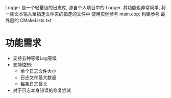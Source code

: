 Logger 是一个轻量级的日志库, 源自个人项目中的 Logger.
其功能也非常简单, 将一些文本输入至指定文件夹的指定的文件中
使用实例参考 main.cpp; 构建参考 最外层的 CMakeLists.txt

# 功能需求
- 支持五种等级Log等级
- 支持控制:
  - 单个日志文件大小
  - 日志文件最大数量
  - 每条日志最长
- 对于日志本身错误的修复尝试
